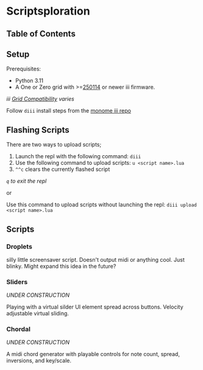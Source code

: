 # Scriptsploration

## Table of Contents

## Setup

Prerequisites:

* Python 3.11
* A One or Zero grid with >=[250114](https://github.com/monome/iii/releases/tag/250114) or newer iii firmware.
  
*iii [Grid Compatibility](https://github.com/monome/iii?tab=readme-ov-file#compatibility) varies*

Follow `diii` install steps from the [monome iii repo](https://github.com/monome/iii?tab=readme-ov-file#diii)

## Flashing Scripts

There are two ways to upload scripts;

1. Launch the repl with the following command: `diii`
2. Use the following command to upload scripts: `u <script name>.lua`
3. `^^c` clears the currently flashed script

*`q` to exit the repl*

or

Use this command to upload scripts without launching the repl: `diii upload <script name>.lua`

## Scripts

### Droplets

silly little screensaver script. Doesn't output midi or anything cool. Just blinky. Might expand this idea in the future?

### Sliders

*UNDER CONSTRUCTION*

Playing with a virtual silder UI element spread across buttons. Velocity adjustable virtual sliding.

### Chordal

*UNDER CONSTRUCTION*

A midi chord generator with playable controls for note count, spread, inversions, and key/scale.
